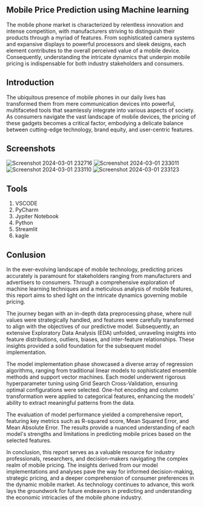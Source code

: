 ﻿## Mobile Price Prediction using Machine learning

The mobile phone market is characterized by relentless innovation and intense competition, with manufacturers striving to distinguish their products through a myriad of features. From sophisticated camera systems and expansive displays to powerful processors and sleek designs, each element contributes to the overall perceived value of a mobile device. Consequently, understanding the intricate dynamics that underpin mobile pricing is indispensable for both industry stakeholders and consumers.

## Introduction 

The ubiquitous presence of mobile phones in our daily lives has transformed them from mere communication devices into powerful, multifaceted tools that seamlessly integrate into various aspects of society. As consumers navigate the vast landscape of mobile devices, the pricing of these gadgets becomes a critical factor, embodying a delicate balance between cutting-edge technology, brand equity, and user-centric features.


## Screenshots
![Screenshot 2024-03-01 232716](https://github.com/tushargandhi77/Phone-Price-Prediction/assets/104029815/cca0c06c-1212-45e2-94ac-61a05fbfb870)
![Screenshot 2024-03-01 233011](https://github.com/tushargandhi77/Phone-Price-Prediction/assets/104029815/0df3050e-80b3-4bbb-ac4b-ce6800693a9c)
![Screenshot 2024-03-01 233110](https://github.com/tushargandhi77/Phone-Price-Prediction/assets/104029815/c589bb80-2577-4c10-95ca-f2d59cee1a68)
![Screenshot 2024-03-01 233123](https://github.com/tushargandhi77/Phone-Price-Prediction/assets/104029815/0d425c5b-5076-480d-98cc-1e3a94c170c7)




## Tools

1)	VSCODE
2)	PyCharm
3)	Jypiter Notebook
4)	Python
5)	Streamlit
6)	kagle


## Conlusion

In the ever-evolving landscape of mobile technology, predicting prices accurately is paramount for stakeholders ranging from manufacturers and advertisers to consumers. Through a comprehensive exploration of machine learning techniques and a meticulous analysis of mobile features, this report aims to shed light on the intricate dynamics governing mobile pricing.

The journey began with an in-depth data preprocessing phase, where null values were strategically handled, and features were carefully transformed to align with the objectives of our predictive model. Subsequently, an extensive Exploratory Data Analysis (EDA) unfolded, unraveling insights into feature distributions, outliers, biases, and inter-feature relationships. These insights provided a solid foundation for the subsequent model implementation.

The model implementation phase showcased a diverse array of regression algorithms, ranging from traditional linear models to sophisticated ensemble methods and support vector machines. Each model underwent rigorous hyperparameter tuning using Grid Search Cross-Validation, ensuring optimal configurations were selected. One-hot encoding and column transformation were applied to categorical features, enhancing the models' ability to extract meaningful patterns from the data.

The evaluation of model performance yielded a comprehensive report, featuring key metrics such as R-squared score, Mean Squared Error, and Mean Absolute Error. The results provide a nuanced understanding of each model's strengths and limitations in predicting mobile prices based on the selected features.

In conclusion, this report serves as a valuable resource for industry professionals, researchers, and decision-makers navigating the complex realm of mobile pricing. The insights derived from our model implementations and analyses pave the way for informed decision-making, strategic pricing, and a deeper comprehension of consumer preferences in the dynamic mobile market. As technology continues to advance, this work lays the groundwork for future endeavors in predicting and understanding the economic intricacies of the mobile phone industry.



